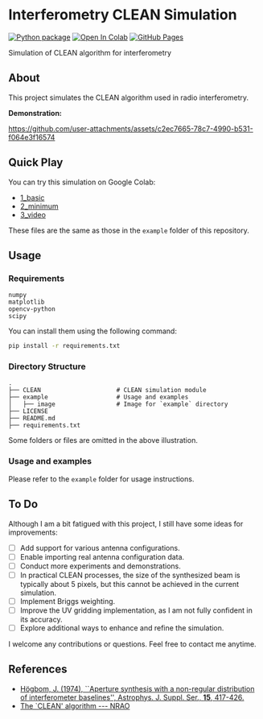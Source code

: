 # Interferometry CLEAN Simulation

[![Python package](https://github.com/skrbcr/interferometry_clean_sim/actions/workflows/python-package.yml/badge.svg)](https://github.com/skrbcr/interferometry_clean_sim/actions/workflows/python-package.yml)
[![Open In Colab](https://colab.research.google.com/assets/colab-badge.svg)](https://colab.research.google.com/github/skrbcr/interferometry_clean_sim/blob/main/example/1_basic.ipynb)
[![GitHub Pages](https://img.shields.io/badge/docs-GitHub%20Pages-blue?style=flat-square&logo=github)](https://skrbcr.github.io/interferometry_clean_sim/)

Simulation of CLEAN algorithm for interferometry

## About

This project simulates the CLEAN algorithm used in radio interferometry.

**Demonstration:**

https://github.com/user-attachments/assets/c2ec7665-78c7-4990-b531-f064e3f16574

## Quick Play

You can try this simulation on Google Colab:

- [1_basic](https://colab.research.google.com/github/skrbcr/interferometry_clean_sim/blob/main/example/1_basic.ipynb)
- [2_minimum](https://colab.research.google.com/github/skrbcr/interferometry_clean_sim/blob/main/example/2_minimum.ipynb)
- [3_video](https://colab.research.google.com/github/skrbcr/interferometry_clean_sim/blob/main/example/3_video.ipynb)

These files are the same as those in the `example` folder of this repository.

## Usage

### Requirements

```
numpy
matplotlib
opencv-python
scipy
```

You can install them using the following command:

```bash
pip install -r requirements.txt
```

### Directory Structure

```
.
├── CLEAN                     # CLEAN simulation module
├── example                   # Usage and examples
│   ├── image                 # Image for `example` directory
├── LICENSE
├── README.md
├── requirements.txt
```

Some folders or files are omitted in the above illustration.

### Usage and examples

Please refer to the `example` folder for usage instructions.

## To Do

Although I am a bit fatigued with this project, I still have some ideas for improvements:

- [ ] Add support for various antenna configurations.
- [ ] Enable importing real antenna configuration data.
- [ ] Conduct more experiments and demonstrations.
- [ ] In practical CLEAN processes, the size of the synthesized beam is typically about 5 pixels, but this cannot be achieved in the current simulation.
- [ ] Implement Briggs weighting.
- [ ] Improve the UV gridding implementation, as I am not fully confident in its accuracy.
- [ ] Explore additional ways to enhance and refine the simulation.

I welcome any contributions or questions.
Feel free to contact me anytime.

## References

- [Högbom, J. (1974), ``Aperture synthesis with a non-regular distribution of interferometer baselines'', Astrophys. J. Suppl. Ser., **15**, 417-426.](https://ui.adsabs.harvard.edu/abs/1974A%26AS...15..417H/abstract)
- [The `CLEAN' algorithm --- NRAO](https://www.cv.nrao.edu/~abridle/deconvol/node7.html)

